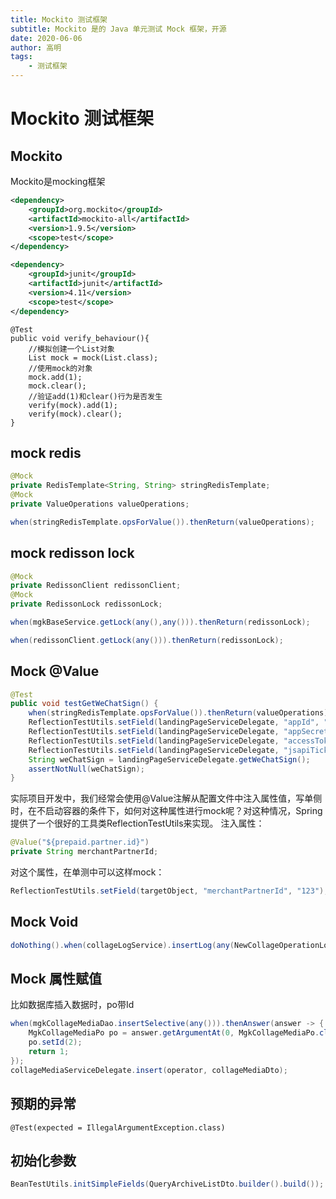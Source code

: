 ```yaml
---
title: Mockito 测试框架
subtitle: Mockito 是的 Java 单元测试 Mock 框架，开源
date: 2020-06-06
author: 高明
tags:
	- 测试框架
---
```


# Mockito 测试框架

## Mockito

Mockito是mocking框架

```xml
<dependency>
    <groupId>org.mockito</groupId>
    <artifactId>mockito-all</artifactId>
    <version>1.9.5</version>
    <scope>test</scope>
</dependency>
```

```xml
<dependency>
    <groupId>junit</groupId>
    <artifactId>junit</artifactId>
    <version>4.11</version>
    <scope>test</scope>
</dependency>
```

```
@Test
public void verify_behaviour(){
    //模拟创建一个List对象
    List mock = mock(List.class);
    //使用mock的对象
    mock.add(1);
    mock.clear();
    //验证add(1)和clear()行为是否发生
    verify(mock).add(1);
    verify(mock).clear();
}
```

## mock redis

```java
@Mock
private RedisTemplate<String, String> stringRedisTemplate;
@Mock
private ValueOperations valueOperations;
```

```Java
when(stringRedisTemplate.opsForValue()).thenReturn(valueOperations);
```

## mock redisson lock

```java
@Mock
private RedissonClient redissonClient;
@Mock
private RedissonLock redissonLock;
```

```Java
when(mgkBaseService.getLock(any(),any())).thenReturn(redissonLock);
```

```java
when(redissonClient.getLock(any())).thenReturn(redissonLock);
```



## Mock @Value

```java
@Test
public void testGetWeChatSign() {
    when(stringRedisTemplate.opsForValue()).thenReturn(valueOperations);
    ReflectionTestUtils.setField(landingPageServiceDelegate, "appId", "");
    ReflectionTestUtils.setField(landingPageServiceDelegate, "appSecret", "");
    ReflectionTestUtils.setField(landingPageServiceDelegate, "accessTokenUrl", "");
    ReflectionTestUtils.setField(landingPageServiceDelegate, "jsapiTicketUrl", "");
    String weChatSign = landingPageServiceDelegate.getWeChatSign();
    assertNotNull(weChatSign);
}
```

实际项目开发中，我们经常会使用@Value注解从配置文件中注入属性值，写单侧时，在不启动容器的条件下，如何对这种属性进行mock呢？对这种情况，Spring提供了一个很好的工具类ReflectionTestUtils来实现。
 注入属性：

```java
@Value("${prepaid.partner.id}")
private String merchantPartnerId;
```

对这个属性，在单测中可以这样mock：

```java
ReflectionTestUtils.setField(targetObject, "merchantPartnerId", "123");
```

## Mock Void

```java
doNothing().when(collageLogService).insertLog(any(NewCollageOperationLogDto.class));
```

## Mock 属性赋值

比如数据库插入数据时，po带Id

```java
when(mgkCollageMediaDao.insertSelective(any())).thenAnswer(answer -> {
    MgkCollageMediaPo po = answer.getArgumentAt(0, MgkCollageMediaPo.class);
    po.setId(2);
    return 1;
});
collageMediaServiceDelegate.insert(operator, collageMediaDto);
```

## 预期的异常

```
@Test(expected = IllegalArgumentException.class)
```

## 初始化参数

```java
BeanTestUtils.initSimpleFields(QueryArchiveListDto.builder().build());
```

